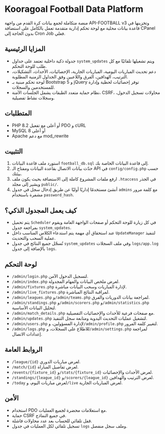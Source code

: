 # Kooragoal Football Data Platform

منصة متكاملة لجمع بيانات كرة القدم من واجهة API-FOOTBALL v3 وتخزينها في قاعدة بيانات محلية مع لوحة تحكم إدارية متقدمة تعمل بالكامل على استضافة CPanel بدون الحاجة إلى Cron Job فعلي.

## المزايا الرئيسية
- جدولة ذكية داخلية تعتمد على جداول `system_updates` ويتم تشغيلها تلقائيًا مع كل طلب للوحة التحكم.
- دعم تحديث المباريات اليومية، المباريات الجارية، الإحصائيات، الأحداث، التشكيلات، الترتيب، الهدافين، الفرق واللاعبين وفق الجداول الزمنية المطلوبة.
- لوحة تحكم مبنية بـ Bootstrap 5 و jQuery توفر إحصائيات لحظية وإدارة للمستخدمين والسجلات.
- نظام حماية متعدد الطبقات يشمل الجلسات الآمنة، CSRF، محاولات تسجيل الدخول، وسجلات نشاط تفصيلية.

## المتطلبات
- PHP 8.2 أو أعلى مع تفعيل PDO و cURL
- MySQL 8 أو أعلى
- Apache مع دعم mod_rewrite

## التثبيت
1. استورد ملف قاعدة البيانات `football_db.sql` إلى قاعدة البيانات الخاصة بك.
2. حدّث بيانات الاتصال بقاعدة البيانات ومفتاح الـ API في `config/config.php` حسب بيئتك.
3. ارفع ملفات المشروع كاملة إلى الاستضافة بحيث يكون ملف `.htaccess` في الجذر ويشير إلى مجلد `public/`.
4. أنشئ مستخدمًا إداريًا أوليًا عن طريق إدخال سجل في جدول `admins` مع كلمة مرور مشفرة باستخدام `password_hash`.

## كيف يعمل المجدول الذكي؟
- يتم تحميل `Scheduler` في كل زيارة للوحة التحكم أو صفحات الواجهة العامة ويقوم بمراجعة جدول `system_updates`.
- عند استحقاق أي مهمة يتم استدعاء الكلاس المناسب داخل `UpdateManager` لتنفيذ عملية السحب والتحديث.
- تُسجّل جميع النتائج في جدول `system_updates` وفي ملف السجلات `logs/app.log` بالإضافة إلى جدول `logs`.

## لوحة التحكم
- `/admin/login.php` لتسجيل الدخول الآمن.
- `/admin/index.php` لعرض ملخص البيانات والمهام المجدولة.
- `/admin/fixtures.php` لإدارة المباريات وسحب البيانات مباشرة.
- `/admin/live_fixtures.php` لمراقبة النتائج المباشرة.
- `/admin/leagues.php` و`/admin/teams.php` لمراجعة بيانات الدوريات والفرق.
- `/admin/standings.php` و`/admin/scorers.php` و`/admin/statistics.php` لتحليل البيانات الأساسية.
- `/admin/match_details.php` مع صفحات فرعية للأحداث والإحصائيات التفصيلية.
- `/admin/updates.php` لتشغيل عمليات التحديث اليدوية ومتابعة سجل التنفيذ.
- `/admin/users.php` لإدارة المسؤولين، و`/admin/profile.php` لتغيير كلمة المرور.
- `/admin/logs.php` للاطلاع على السجلات، و`/admin/settings.php` لمراجعة إعدادات الاتصال.

## الروابط العامة
- `/league/{id}` لعرض مباريات الدوري.
- `/match/{id}` لعرض تفاصيل المباراة.
- `/events/{fixture_id}` و`/stats/{fixture_id}` لعرض الأحداث والإحصائيات.
- `/standings/{league_id}` و`/scorers/{league_id}` لعرض الترتيب والهدافين.
- `/today` لعرض مباريات اليوم، و`/live` لعرض المباريات الجارية.

## الأمن
- استخدام PDO مع استعلامات محضرة لجميع العمليات.
- حماية CSRF في جميع النماذج.
- قفل تلقائي للحساب بعد عدد محاولات فاشلة.
- تسجيل تلقائي لكل العمليات في جدول `logs` وملف سجل منفصل.
